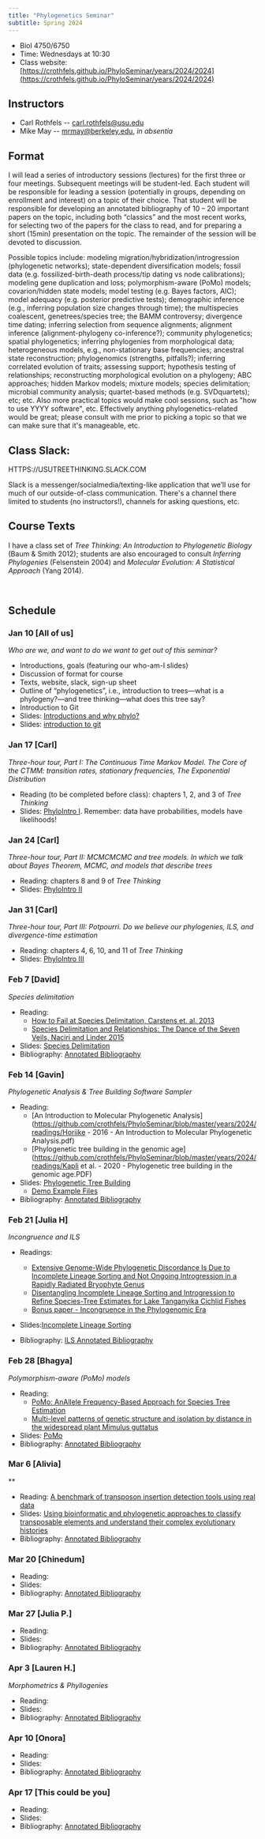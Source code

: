 ```yaml
---
title: "Phylogenetics Seminar"
subtitle: Spring 2024
---
```


* Biol 4750/6750
* Time: Wednesdays at 10:30
* Class website: [https://crothfels.github.io/PhyloSeminar/years/2024/2024](https://crothfels.github.io/PhyloSeminar/years/2024/2024)


## Instructors

* Carl Rothfels -- carl.rothfels@usu.edu
* Mike May -- mrmay@berkeley.edu, _in absentia_


## Format

I will lead a series of introductory sessions (lectures) for the first three or four meetings. Subsequent meetings will be student-led. Each student will be responsible for leading a session (potentially in groups, depending on enrollment and interest) on a topic of their choice. That student will be responsible for developing an annotated bibliography of 10 – 20 important papers on the topic, including both “classics” and the most recent works, for selecting two of the papers for the class to read, and for preparing a short (15min) presentation on the topic. The remainder of the session will be devoted to discussion.

Possible topics include: modeling migration/hybridization/introgression (phylogenetic networks); state-dependent diversification models; fossil data (e.g. fossilized-birth-death process/tip dating vs node calibrations); modeling gene duplication and loss; polymorphism-aware (PoMo) models; covarion/hidden state models; model testing (e.g. Bayes factors, AIC); model adequacy (e.g. posterior predictive tests); demographic inference (e.g., inferring population size changes through time); the multispecies coalescent, genetrees/species tree; the BAMM controversy; divergence time dating; inferring selection from sequence alignments; alignment inference (alignment-phylogeny co-inference?); community phylogenetics; spatial phylogenetics; inferring phylogenies from morphological data; heterogeneous models, e.g., non-stationary base frequencies; ancestral state reconstruction; phylogenomics (strengths, pitfalls?); inferring correlated evolution of traits; assessing support; hypothesis testing of relationships; reconstructing morphological evolution on a phylogeny; ABC approaches; hidden Markov models; mixture models; species delimitation; microbial community analysis; quartet-based methods (e.g. SVDquartets); etc; etc. Also more practical topics would make cool sessions, such as "how to use YYYY software", etc. Effectively anything phylogenetics-related would be great; please consult with me prior to picking a topic so that we can make sure that it's manageable, etc.

## Class Slack: 

HTTPS://USUTREETHINKING.SLACK.COM

Slack is a messenger/socialmedia/texting-like application that we’ll use for much of our outside-of-class communication. There's a channel there limited to students (no instructors!), channels for asking questions, etc.

## Course Texts

I have a class set of *Tree Thinking: An Introduction to Phylogenetic Biology* (Baum & Smith 2012); students are also encouraged to consult *Inferring Phylogenies* (Felsenstein 2004) and *Molecular Evolution: A Statistical Approach* (Yang 2014).


&nbsp;
## Schedule

### Jan 10 [All of us]

*Who are we, and want to do we want to get out of this seminar?*
* Introductions, goals (featuring our who-am-I slides)
* Discussion of format for course
* Texts, website, slack, sign-up sheet
* Outline of “phylogenetics”, i.e., introduction to trees—what is a phylogeny?—and tree thinking—what does this tree say?
* Introduction to Git
* Slides: [Introductions and why phylo?](https://github.com/crothfels/PhyloSeminar/blob/master/years/2024/presentations/PhyloSeminar_L1_whyPhylo.pptx)
* Slides: [introduction to git](https://github.com/crothfels/PhyloSeminar/blob/master/years/2024/presentations/git.pdf)


### Jan 17 [Carl]
*Three-hour tour, Part I: The Continuous Time Markov Model. The Core of the CTMM: transition rates, stationary frequencies, The Exponential Distribution*
* Reading (to be completed before class): chapters 1, 2, and 3 of _Tree Thinking_
* Slides: [PhyloIntro I](https://github.com/crothfels/PhyloSeminar/blob/master/years/2024/presentations/PhyloSeminar_L2.pptx). Remember: data have probabilities, models have likelihoods!


### Jan 24 [Carl]
*Three-hour tour, Part II: MCMCMCMC and tree models. In which we talk about Bayes Theorem, MCMC, and models that describe trees*
* Reading: chapters 8 and 9 of _Tree Thinking_
* Slides: [PhyloIntro II](https://github.com/crothfels/PhyloSeminar/blob/master/years/2024/presentations/PhyloSeminar_L3.pptx)


### Jan 31 [Carl]
*Three-hour tour, Part III: Potpourri. Do we believe our phylogenies, ILS, and divergence-time estimation*
* Reading: chapters 4, 6, 10, and 11 of _Tree Thinking_
* Slides: [PhyloIntro III](https://github.com/crothfels/PhyloSeminar/blob/master/years/2024/presentations/PhyloSeminar_L4.pptx)


### Feb 7 [David]
*Species delimitation*
* Reading: 
    * [How to Fail at Species Delimitation, Carstens et. al. 2013](https://github.com/crothfels/PhyloSeminar/blob/master/years/2024/readings/How_to_fail.pdf) 
    * [Species Delimitation and Relationships: The Dance of the Seven Veils, Naciri and Linder 2015](https://github.com/crothfels/PhyloSeminar/blob/master/years/2024/readings/Species_delim_and_rel.pdf)
* Slides: [Species Delimitation](https://github.com/crothfels/PhyloSeminar/blob/master/years/2024/presentations/Species_Delimitation.pptx)
* Bibliography: [Annotated Bibliography](https://github.com/crothfels/PhyloSeminar/blob/master/years/2024/annotatedBiblios/AnnotatedBibliography_Phyloseminar_David2024.pdf)

### Feb 14 [Gavin]
*Phylogenetic Analysis & Tree Building Software Sampler*
* Reading:
    * [An Introduction to Molecular Phylogenetic Analysis](https://github.com/crothfels/PhyloSeminar/blob/master/years/2024/readings/Horiike - 2016 - An Introduction to Molecular Phylogenetic Analysis.pdf)
    * [Phylogenetic tree building in the genomic age](https://github.com/crothfels/PhyloSeminar/blob/master/years/2024/readings/Kapli et al. - 2020 - Phylogenetic tree building in the genomic age.PDF)
* Slides: [Phylogenetic Tree Building](https://docs.google.com/presentation/d/14iqEO2M3pWpeqCBvX3HGA8VEtdeYGyzwKOwweRCf2fI/edit?usp=sharing)
    * [Demo Example Files](https://github.com/crothfels/PhyloSeminar/blob/master/years/2024/DemoExampleFiles)
* Bibliography: [Annotated Bibliography](https://github.com/crothfels/PhyloSeminar/blob/master/years/2024/annotatedBiblios/AnnotatedBibliography_Phyloseminar_GavinMunson2024.docx)

### Feb 21 [Julia H]
*Incongruence and ILS*
* Readings: 
    * [Extensive Genome-Wide Phylogenetic Discordance Is Due to Incomplete Lineage Sorting and Not Ongoing Introgression in a Rapidly Radiated Bryophyte Genus](https://github.com/crothfels/PhyloSeminar/blob/master/years/2024/readings/BryophyteILS.pdf)
    * [Disentangling Incomplete Lineage Sorting and Introgression to Refine Species-Tree Estimates for Lake Tanganyika Cichlid Fishes](https://github.com/crothfels/PhyloSeminar/blob/master/years/2024/readings/CyclidILS.pdf)
    * [Bonus paper - Incongruence in the Phylogenomic Era](https://github.com/crothfels/PhyloSeminar/blob/master/years/2024/readings/Incongruence.pdf)

* Slides:[Incomplete Lineage Sorting](https://github.com/crothfels/PhyloSeminar/blob/master/years/2024/presentations/ILS_Feb21.pptx)
* Bibliography: [ILS Annotated Bibliography](https://github.com/crothfels/PhyloSeminar/blob/master/years/2024/annotatedBiblios/PhyloSem_Incongruence_AnnBib_JuliaHobbie.docx)

### Feb 28 [Bhagya]
*Polymorphism-aware (PoMo) models*
* Reading:
   * [PoMo: AnAllele Frequency-Based Approach for Species Tree Estimation](https://github.com/crothfels/PhyloSeminar/blob/master/years/2024/readings/PoMo_Intro.pdf)
   * [Multi-level patterns of genetic structure and isolation by distance
 in the widespread plant Mimulus guttatus](https://github.com/crothfels/PhyloSeminar/blob/master/years/2024/readings/PoMo_Empirical.pdf)
* Slides: [PoMo](https://github.com/crothfels/PhyloSeminar/blob/master/years/2024/presentations/PoMo.pptx)
* Bibliography: [Annotated Bibliography]()

### Mar 6 [Alivia]
**
* Reading: [A benchmark of transposon insertion detection tools using real data](https://github.com/crothfels/PhyloSeminar/blob/master/years/2024/readings/transposon_detection.pdf)
* Slides: [Using bioinformatic and phylogenetic approaches to classify transposable elements and understand their complex evolutionary histories](https://github.com/crothfels/PhyloSeminar/blob/master/years/2024/readings/evo_of_transp_elem.pdf)
* Bibliography: [Annotated Bibliography]()

### Mar 20 [Chinedum]
* Reading: []( )
* Slides: []()
* Bibliography: [Annotated Bibliography]()

### Mar 27 [Julia P.]
* Reading: []( )
* Slides: []()
* Bibliography: [Annotated Bibliography]()

### Apr 3 [Lauren H.]
*Morphometrics & Phyllogenies*
* Reading: []( )
* Slides: []()
* Bibliography: [Annotated Bibliography]()

### Apr 10 [Onora]
* Reading: []( )
* Slides: []()
* Bibliography: [Annotated Bibliography]()

### Apr 17 [This could be you]
* Reading: []( )
* Slides: []()
* Bibliography: [Annotated Bibliography]()
